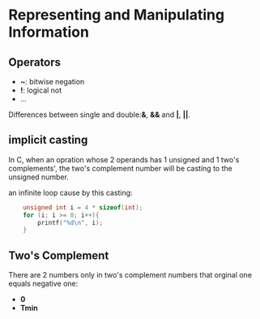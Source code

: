 # Representing and Manipulating Information

## Operators

- **~**: bitwise negation
- **!**: logical not
- ...

Differences between single and double:**&**, **&&** and **|**, **||**.

## implicit casting

In C, when an opration whose 2 operands has 1 unsigned and 1 two's complements', the two's complement number will be casting to the unsigned number.

an infinite loop cause by this casting:

```C
    unsigned int i = 4 * sizeof(int);
    for (i; i >= 0; i++){
        printf("%d\n", i);
    }
```

## Two's Complement

There are 2 numbers only in two's complement numbers that orginal one equals negative one:

- **0**
- **Tmin**
